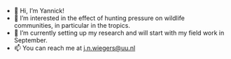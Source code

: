- 👋 Hi, I’m Yannick!
- 👀  I’m interested in the effect of hunting pressure on wildlife communities, in particular in the tropics.  
- 🌱 I’m currently setting up my research and will start with my field work in September.
- 📫 You can reach me at j.n.wiegers@uu.nl

<!---
jnwiegers/jnwiegers is a ✨ special ✨ repository because its `README.md` (this file) appears on your GitHub profile.
You can click the Preview link to take a look at your changes.
--->
